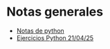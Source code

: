 # Notas generales

* [Notas de python](mod1_python/w1_tl_notes.md)
* [Ejercicios Python 21/04/25](mod1_python/w1_project)


